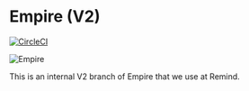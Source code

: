 # Empire (V2)

[![CircleCI](https://circleci.com/gh/remind101/empire/tree/internal-v2.svg?style=shield)](https://circleci.com/gh/remind101/empire/tree/internal-v2)

![Empire](empire.png)

This is an internal V2 branch of Empire that we use at Remind.
